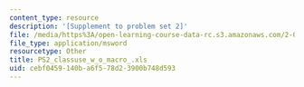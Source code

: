 ```yaml
---
content_type: resource
description: '[Supplement to problem set 2]'
file: /media/https%3A/open-learning-course-data-rc.s3.amazonaws.com/2-082-ship-structural-analysis-design-13-122-spring-2003/cebf0459140ba6f578d23900b748d593_PS2_classuse_w_o_macro_.xls
file_type: application/msword
resourcetype: Other
title: PS2_classuse_w_o_macro_.xls
uid: cebf0459-140b-a6f5-78d2-3900b748d593
---
```

